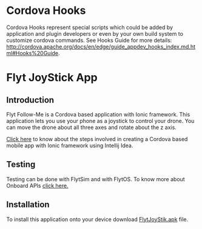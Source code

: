 <!--
#
# Licensed to the Apache Software Foundation (ASF) under one
# or more contributor license agreements.  See the NOTICE file
# distributed with this work for additional information
# regarding copyright ownership.  The ASF licenses this file
# to you under the Apache License, Version 2.0 (the
# "License"); you may not use this file except in compliance
# with the License.  You may obtain a copy of the License at
#
# http://www.apache.org/licenses/LICENSE-2.0
#
# Unless required by applicable law or agreed to in writing,
# software distributed under the License is distributed on an
# "AS IS" BASIS, WITHOUT WARRANTIES OR CONDITIONS OF ANY
#  KIND, either express or implied.  See the License for the
# specific language governing permissions and limitations
# under the License.
#
-->
# Cordova Hooks

Cordova Hooks represent special scripts which could be added by application and plugin developers or even by your own build system  to customize cordova commands. See Hooks Guide for more details:  http://cordova.apache.org/docs/en/edge/guide_appdev_hooks_index.md.html#Hooks%20Guide.


# Flyt JoyStick App

## Introduction

Flyt Follow-Me is a Cordova based application with Ionic framework.
This application lets you use your phone as a joystick to control your drone.
You can move the drone about all three axes and rotate about the z axis.


[Click here](http://docs.flytbase.com/docs/FlytApps/Web_MobileApps.html) to
know about the steps involved in creating a Cordova based mobile app with
Ionic framework using Intellij Idea.

## Testing

Testing can be done with FlytSim and with FlytOS.
To know more about Onboard APIs [click here.](http://docs.flytbase.com/docs/FlytAPI/OnboardAPIs.html)


## Installation

To install this application onto your device download [FlytJoyStik.apk]( https://s3-us-west-2.amazonaws.com/flytos/SampleAndroidApk/FlytJoyStik.apk)
file.
